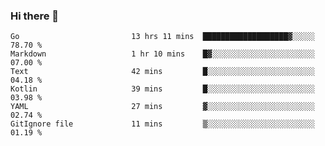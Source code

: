 ### Hi there 👋

<!--
**yeya24/yeya24** is a ✨ _special_ ✨ repository because its `README.md` (this file) appears on your GitHub profile.

Here are some ideas to get you started:

- 🔭 I’m currently working on ...
- 🌱 I’m currently learning ...
- 👯 I’m looking to collaborate on ...
- 🤔 I’m looking for help with ...
- 💬 Ask me about ...
- 📫 How to reach me: ...
- 😄 Pronouns: ...
- ⚡ Fun fact: ...
-->

<!--START_SECTION:waka-->

```text
Go                         13 hrs 11 mins  ███████████████████▓░░░░░   78.70 %
Markdown                   1 hr 10 mins    █▓░░░░░░░░░░░░░░░░░░░░░░░   07.00 %
Text                       42 mins         █░░░░░░░░░░░░░░░░░░░░░░░░   04.18 %
Kotlin                     39 mins         █░░░░░░░░░░░░░░░░░░░░░░░░   03.98 %
YAML                       27 mins         ▓░░░░░░░░░░░░░░░░░░░░░░░░   02.74 %
GitIgnore file             11 mins         ▒░░░░░░░░░░░░░░░░░░░░░░░░   01.19 %
```

<!--END_SECTION:waka-->

